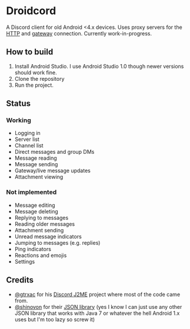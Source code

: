 # Droidcord
A Discord client for old Android <4.x devices. Uses proxy servers for the [HTTP](https://github.com/gtrxAC/discord-j2me/blob/main/proxy) and [gateway](https://github.com/gtrxAC/discord-j2me-server) connection. Currently work-in-progress.

## How to build
1. Install Android Studio. I use Android Studio 1.0 though newer versions should work fine.
2. Clone the repository
3. Run the project.

## Status
### Working
* Logging in
* Server list
* Channel list
* Direct messages and group DMs
* Message reading
* Message sending
* Gateway/live message updates
* Attachment viewing

### Not implemented
* Message editing
* Message deleting
* Replying to messages
* Reading older messages
* Attachment sending
* Unread message indicators
* Jumping to messages (e.g. replies)
* Ping indicators
* Reactions and emojis
* Settings

## Credits
- [@gtrxac](https://github.com/gtrxAC) for his [Discord J2ME](https://github.com/gtrxAC/discord-j2me) project where most of the code came from.
- [@shinovon](https://github.com/shinovon) for their [JSON library](https://github.com/shinovon/NNJSON) (yes I know I can just use any other JSON library that works with Java 7 or whatever the hell Android 1.x uses but I'm too lazy so screw it)